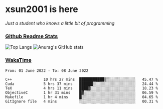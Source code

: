 # xsun2001 is here

*Just a student who knows a little bit of programming*

### [Github Readme Stats](https://github.com/anuraghazra/github-readme-stats)

![Top Langs](https://github-readme-stats.vercel.app/api/top-langs/?username=xsun2001&layout=compact&theme=radical) ![Anurag's GitHub stats](https://github-readme-stats.vercel.app/api?username=xsun2001&show_icons=true&theme=radical)

### [WakaTime](https://wakatime.com)

<!--START_SECTION:waka-->

```text
From: 01 June 2022 - To: 08 June 2022

C++              10 hrs 27 mins  ███████████▒░░░░░░░░░░░░░   45.47 %
Cuda             5 hrs 37 mins   ██████░░░░░░░░░░░░░░░░░░░   24.44 %
TeX              4 hrs 11 mins   ████▓░░░░░░░░░░░░░░░░░░░░   18.23 %
ObjectiveC       1 hr 31 mins    █▓░░░░░░░░░░░░░░░░░░░░░░░   06.59 %
Makefile         1 hr 4 mins     █░░░░░░░░░░░░░░░░░░░░░░░░   04.65 %
GitIgnore file   4 mins          ░░░░░░░░░░░░░░░░░░░░░░░░░   00.31 %
```

<!--END_SECTION:waka-->

